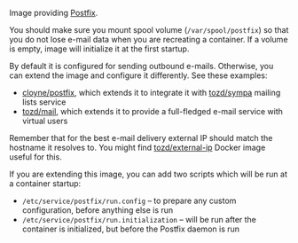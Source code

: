 Image providing [Postfix](http://www.postfix.org/).

You should make sure you mount spool volume (`/var/spool/postfix`) so that you do not
lose e-mail data when you are recreating a container. If a volume is empty, image
will initialize it at the first startup.

By default it is configured for sending outbound e-mails. Otherwise, you can extend
the image and configure it differently. See these examples:
 * [cloyne/postfix](https://github.com/cloyne/docker-postfix), which extends it to integrate
   it with [tozd/sympa](https://gitlab.com/tozd/docker/sympa) mailing lists service
 * [tozd/mail](https://gitlab.com/tozd/docker/mail), which extends it to provide a full-fledged
   e-mail service with virtual users

Remember that for the best e-mail delivery external IP should match the hostname it resolves to.
You might find [tozd/external-ip](https://gitlab.com/tozd/docker/external-ip) Docker image useful
for this.

If you are extending this image, you can add two scripts which will be run at a container startup:
 * `/etc/service/postfix/run.config` – to prepare any custom configuration, before anything else is run
 * `/etc/service/postfix/run.initialization` – will be run after the container is initialized, but before the
   Postfix daemon is run
